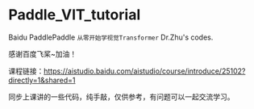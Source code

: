 # Paddle_VIT_tutorial

Baidu PaddlePaddle `从零开始学视觉Transformer` Dr.Zhu's codes.

感谢百度飞桨~加油！

课程链接：https://aistudio.baidu.com/aistudio/course/introduce/25102?directly=1&shared=1

同步上课讲的一些代码，纯手敲，仅供参考，有问题可以一起交流学习。